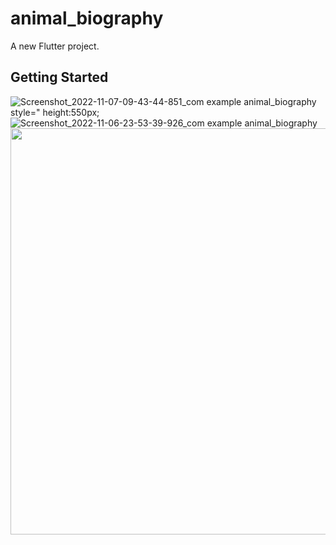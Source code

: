 # animal_biography

A new Flutter project.

## Getting Started

![Screenshot_2022-11-07-09-43-44-851_com example animal_biography](https://user-images.githubusercontent.com/111557931/200786818-34ce95b3-8249-4f6c-978a-dc21746ad466.jpg)style=" height:550px; 
![Screenshot_2022-11-06-23-53-39-926_com example animal_biography](https://user-images.githubusercontent.com/111557931/200786963-05278e7b-1261-4b61-828b-6f144eecb864.jpg)
<img src="https://user-images.githubusercontent.com/111557931/200786818-34ce95b3-8249-4f6c-978a-dc21746ad466.jpg" style=" height:650px; " data-target="animated-image.originalImage">
